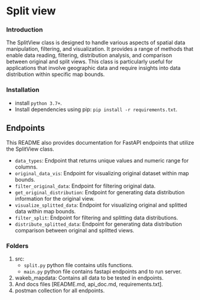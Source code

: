 # Split view
### Introduction
The SplitView class is designed to handle various aspects of spatial data manipulation, filtering, and visualization. It provides a range of methods that enable data reading, filtering, distribution analysis, and comparison between original and split views. This class is particularly useful for applications that involve geographic data and require insights into data distribution within specific map bounds.
### Installation 
- install `python 3.7+`.
- Install dependencies using pip: `pip install -r requirements.txt`.
## Endpoints

This README also provides documentation for FastAPI endpoints that utilize the SplitView class.

- `data_types`: Endpoint that returns unique values and numeric range for columns.
- `original_data_vis`: Endpoint for visualizing original dataset within map bounds.
- `filter_original_data`: Endpoint for filtering original data.
- `get_original_distribution`: Endpoint for generating data distribution information for the original view.
- `visualize_splitted_data`: Endpoint for visualizing original and splitted data within map bounds.
- `filter_split`: Endpoint for filtering and splitting data distributions.
- `distribute_splitted_data`: Endpoint for generating data distribution comparison between original and splitted views.
### Folders
1. src:
    - `split.py` python file contains utils functions.
    - `main.py` python file contains fastapi endpoints and to run server.
2. wakeb_mapdata:
Contains all data to be tested in endpoints.
3. And docs files [README.md, api_doc.md, requirements.txt].
4. postman collection for all endpoints.